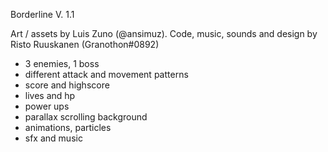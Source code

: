 Borderline V. 1.1

Art / assets by Luis Zuno (@ansimuz).
Code, music, sounds and design by Risto Ruuskanen (Granothon#0892)

- 3 enemies, 1 boss
- different attack and movement patterns
- score and highscore
- lives and hp
- power ups
- parallax scrolling background
- animations, particles
- sfx and music
